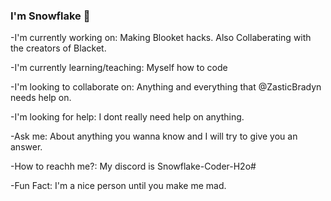 ### I'm Snowflake 👋



-I'm currently working on: Making Blooket hacks. Also Collaberating with the creators of Blacket. 

-I'm currently learning/teaching: Myself how to code

-I'm looking to collaborate on: Anything and everything that @ZasticBradyn needs help on. 

-I'm looking for help: I dont really need help on anything. 

-Ask me: About anything you wanna know and I will try to give you an answer. 

-How to reachh me?: My discord is Snowflake-Coder-H2o#

-Fun Fact: I'm a nice person until you make me mad. 
